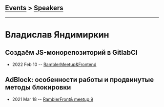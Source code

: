## [Events](../README.md) > [Speakers](../speakers.md)
---

# Владислав Яндимиркин

## Создаём JS-монорепозиторий в GitlabCI
- 2022 Feb 10 -- [RamblerMeetup&amp;Frontend](https://www.youtube.com/watch?v=JGAO5Ycp758&t=332s)    
## AdBlock: особенности работы и продвинутые методы блокировки
- 2021 Mar 18 -- [RamblerFront&amp; meetup 9](https://www.youtube.com/watch?v=0zi4egFKmbs)    
